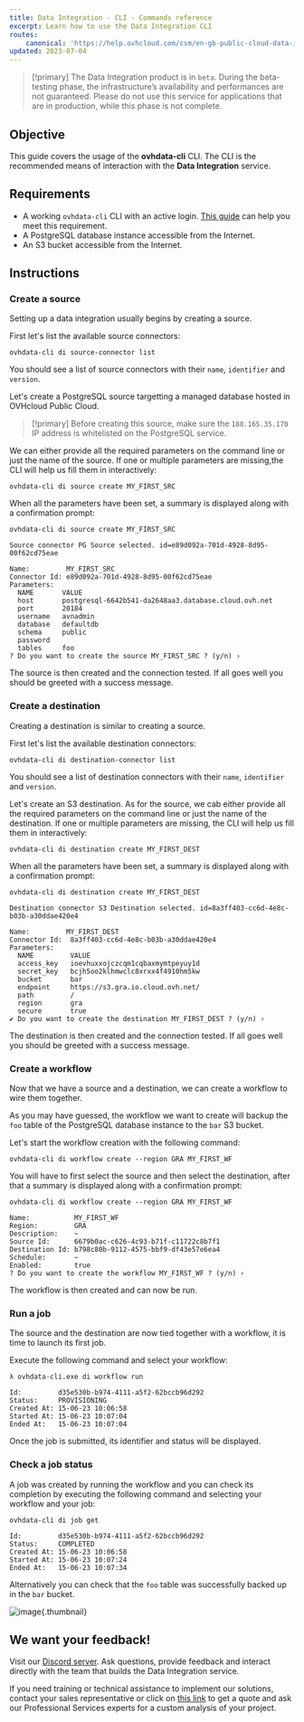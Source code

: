 ```yaml
---
title: Data Integration - CLI - Commands reference
excerpt: Learn how to use the Data Integration CLI
routes:
    canonical: 'https://help.ovhcloud.com/csm/en-gb-public-cloud-data-integration-cli-commands-reference?id=kb_article_view&sysparm_article=KB0058615'
updated: 2023-07-04
---
```


> [!primary]
> The Data Integration product is in `beta`. During the beta-testing phase, the infrastructure’s availability and performances are not guaranteed. Please do not use this service for applications that are in production, while this phase is not complete.

## Objective

This guide covers the usage of the **ovhdata-cli** CLI. The CLI is the recommended means of interaction with the **Data Integration** service.

## Requirements

- A working `ovhdata-cli` CLI with an active login. [This guide](/pages/platform/data-integration/guide_01_cli_installation) can help you meet this requirement.
- A PostgreSQL database instance accessible from the Internet.
- An S3 bucket accessible from the Internet.

## Instructions

### Create a source

Setting up a data integration usually begins by creating a source.

First let's list the available source connectors:

``` {.console}
ovhdata-cli di source-connector list
```

You should see a list of source connectors with their `name`, `identifier` and `version`.

Let's create a PostgreSQL source targetting a managed database hosted in OVHcloud Public Cloud.

> [!primary]
> Before creating this source, make sure the `188.165.35.170` IP address is whitelisted on the PostgreSQL service.

We can either provide all the required parameters on the command line or just the name of the source. If one or multiple parameters are missing,the CLI will help us fill them in interactively:

``` {.console}
ovhdata-cli di source create MY_FIRST_SRC
```

When all the parameters have been set, a summary is displayed along with a confirmation prompt:

``` {.console}
ovhdata-cli di source create MY_FIRST_SRC

Source connector PG Source selected. id=e89d092a-701d-4928-8d95-00f62cd75eae

Name:         MY_FIRST_SRC
Connector Id: e89d092a-701d-4928-8d95-00f62cd75eae
Parameters:
  NAME       VALUE
  host       postgresql-6642b541-da2648aa3.database.cloud.ovh.net
  port       20184
  username   avnadmin
  database   defaultdb
  schema     public
  password   
  tables     foo
? Do you want to create the source MY_FIRST_SRC ? (y/n) ›
```

The source is then created and the connection tested. If all goes well you should be greeted with a success message.

### Create a destination

Creating a destination is similar to creating a source.

First let's list the available destination connectors:

``` {.console}
ovhdata-cli di destination-connector list
```

You should see a list of destination connectors with their `name`, `identifier` and `version`.

Let's create an S3 destination. As for the source, we cab either provide all the required parameters on the command line or just the name of the destination. If one or multiple parameters are missing, the CLI will help us fill them in interactively:

``` {.console}
ovhdata-cli di destination create MY_FIRST_DEST
```

When all the parameters have been set, a summary is displayed along with a confirmation prompt:

``` {.console}
ovhdata-cli di destination create MY_FIRST_DEST

Destination connector S3 Destination selected. id=8a3ff403-cc6d-4e8c-b03b-a30ddae420e4 

Name:         MY_FIRST_DEST
Connector Id:  8a3ff403-cc6d-4e8c-b03b-a30ddae420e4
Parameters:
  NAME         VALUE
  access_key   ioevhuxxojczcqm1cqbaxmymtpeyuy1d
  secret_key   bcjh5oo2klhmwclc8xrxx4f4910hm5kw
  bucket       bar
  endpoint     https://s3.gra.io.cloud.ovh.net/
  path         /
  region       gra
  secure       true
✔ Do you want to create the destination MY_FIRST_DEST ? (y/n) ›
```

The destination is then created and the connection tested. If all goes well you should be greeted with a success message.

### Create a workflow

Now that we have a source and a destination, we can create a workflow to wire them together.

As you may have guessed, the workflow we want to create will backup the `foo` table of the PostgreSQL database instance to the `bar` S3 bucket.

Let's start the workflow creation with the following command:

``` {.console}
ovhdata-cli di workflow create --region GRA MY_FIRST_WF
```

You will have to first select the source and then select the destination, after that a summary is displayed along with a confirmation prompt:

``` {.console}
ovhdata-cli di workflow create --region GRA MY_FIRST_WF

Name:           MY_FIRST_WF
Region:         GRA
Description:    ~
Source Id:      6679b0ac-c626-4c93-b71f-c11722c8b7f1
Destination Id: b798c80b-9112-4575-bbf9-df43e57e6ea4
Schedule:       ~
Enabled:        true
? Do you want to create the workflow MY_FIRST_WF ? (y/n) ›
```

The workflow is then created and can now be run.

### Run a job

The source and the destination are now tied together with a workflow, it is time to launch its first job.

Execute the following command and select your workflow:

``` {.console}
λ ovhdata-cli.exe di workflow run

Id:         d35e530b-b974-4111-a5f2-62bccb96d292
Status:     PROVISIONING
Created At: 15-06-23 10:06:58
Started At: 15-06-23 10:07:04
Ended At:   15-06-23 10:07:04
```

Once the job is submitted, its identifier and status will be displayed.

### Check a job status

A job was created by running the workflow and you can check its completion by executing the following command and selecting your workflow and your job:

``` {.console}
ovhdata-cli di job get

Id:         d35e530b-b974-4111-a5f2-62bccb96d292
Status:     COMPLETED
Created At: 15-06-23 10:06:58
Started At: 15-06-23 10:07:24
Ended At:   15-06-23 10:07:34
```

Alternatively you can check that the `foo` table was successfully backed up in the `bar` bucket.

![image](images/01_bar.png){.thumbnail}

## We want your feedback!

Visit our [Discord server](https://discord.gg/ovhcloud). Ask questions, provide feedback and interact directly with the team that builds the Data Integration service.

If you need training or technical assistance to implement our solutions, contact your sales representative or click on [this link](https://www.ovhcloud.com/it/professional-services/) to get a quote and ask our Professional Services experts for a custom analysis of your project.
